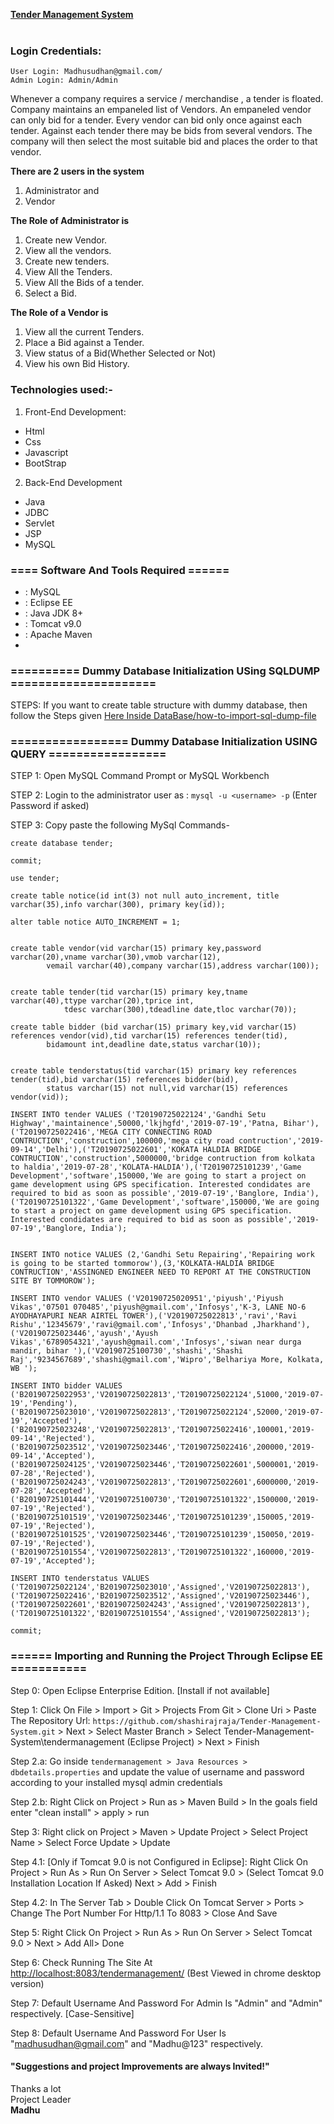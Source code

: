 <a href="http://ec2-13-233-71-174.ap-south-1.compute.amazonaws.com:8080/tendermanagement/" alt="Tender Management System Java Project" target="_blank">**Tender Management System**</a><br><br>

### Login Credentials:
	User Login: Madhusudhan@gmail.com/
	Admin Login: Admin/Admin
Whenever a company  requires a service / merchandise , a tender is floated. Company maintains an empaneled list of Vendors. An empaneled vendor can only bid for a tender. Every vendor can bid only once against   each tender. Against each tender there may be   bids from several vendors. The company will then select the most suitable bid and places the order to that vendor.
<!--
**Note: This Website is LIVE now <a href="http://ec2-13-233-71-174.ap-south-1.compute.amazonaws.com:8080/tendermanagement/" alt="Tender Management System Java Project" target="_blank">Click Here</a> to visit the live website.
-->
**There are 2 users in the system**

1.	Administrator and
2.	Vendor

**The Role of Administrator is**

1.	Create new Vendor.
2.	View all the vendors.
3.	Create new tenders.
4.	View All the Tenders.
5.	View All the Bids of a tender.
6.	Select a Bid.

**The Role of a Vendor is**
1.	View all the current Tenders.
2.	Place a Bid against a Tender.
3.	View status of a Bid(Whether Selected or Not)
4.	View his own Bid History.
<!--
<a href="http://ec2-13-233-71-174.ap-south-1.compute.amazonaws.com:8080/tendermanagement/" alt="Tender Management System Java Project" target="_blank" div color="red"> 
LIVE NOW &#x1F534
</a>
-->

### Technologies used:-
1. Front-End Development:
- Html
- Css
- Javascript
- BootStrap

2. Back-End Development
- Java
- JDBC
- Servlet
- JSP
- MySQL

### ==== Software And Tools Required ======
- : MySQL
- : Eclipse EE
- : Java JDK 8+
- : Tomcat v9.0
- : Apache Maven
- 
### ========== Dummy Database Initialization USing SQLDUMP =====================

STEPS: If you want to create table structure with dummy database, then follow the Steps given <a target="_blank" href="https://github.com/shashirajraja/Tender-Management-System/blob/master/DataBase/how-to-import-sql-dump-file.md">Here Inside DataBase/how-to-import-sql-dump-file</a>

### ================= Dummy Database Initialization USING QUERY =================

STEP 1: Open MySQL Command Prompt or MySQL Workbench

STEP 2: Login to the administrator user as : ```mysql -u <username> -p``` (Enter Password if asked)

STEP 3: Copy paste the following MySql Commands-
```MySQL
create database tender;

commit;

use tender;

create table notice(id int(3) not null auto_increment, title varchar(35),info varchar(300), primary key(id));

alter table notice AUTO_INCREMENT = 1;


create table vendor(vid varchar(15) primary key,password varchar(20),vname varchar(30),vmob varchar(12),
		vemail varchar(40),company varchar(15),address varchar(100));


create table tender(tid varchar(15) primary key,tname varchar(40),ttype varchar(20),tprice int,
		    tdesc varchar(300),tdeadline date,tloc varchar(70));

create table bidder (bid varchar(15) primary key,vid varchar(15) references vendor(vid),tid varchar(15) references tender(tid),
		bidamount int,deadline date,status varchar(10));


create table tenderstatus(tid varchar(15) primary key references tender(tid),bid varchar(15) references bidder(bid),
		status varchar(15) not null,vid varchar(15) references vendor(vid));

INSERT INTO tender VALUES ('T20190725022124','Gandhi Setu Highway','maintainence',50000,'lkjhgfd','2019-07-19','Patna, Bihar'),('T20190725022416','MEGA CITY CONNECTING ROAD CONTRUCTION','construction',100000,'mega city road contruction','2019-09-14','Delhi'),('T20190725022601','KOKATA HALDIA BRIDGE CONTRUCTION','construction',5000000,'bridge contruction from kolkata to haldia','2019-07-28','KOLATA-HALDIA'),('T20190725101239','Game Development','software',150000,'We are going to start a project on game development using GPS specification. Interested condidates are required to bid as soon as possible','2019-07-19','Banglore, India'),('T20190725101322','Game Development','software',150000,'We are going to start a project on game development using GPS specification. Interested condidates are required to bid as soon as possible','2019-07-19','Banglore, India');


INSERT INTO notice VALUES (2,'Gandhi Setu Repairing','Repairing work is going to be started tommorow'),(3,'KOLKATA-HALDIA BRIDGE CONTRUCTION','ASSINGNED ENGINEER NEED TO REPORT AT THE CONSTRUCTION SITE BY TOMMOROW');

INSERT INTO vendor VALUES ('V20190725020951','piyush','Piyush Vikas','07501 070485','piyush@gmail.com','Infosys','K-3, LANE NO-6 AYODHAYAPURI NEAR AIRTEL TOWER'),('V20190725022813','ravi','Ravi Rishu','12345679','ravi@gmail.com','Infosys','Dhanbad ,Jharkhand'),('V20190725023446','ayush','Ayush Vikas','6789054321','ayush@gmail.com','Infosys','siwan near durga mandir, bihar '),('V20190725100730','shashi','Shashi Raj','9234567689','shashi@gmail.com','Wipro','Belhariya More, Kolkata, WB ');

INSERT INTO bidder VALUES ('B20190725022953','V20190725022813','T20190725022124',51000,'2019-07-19','Pending'),('B20190725023010','V20190725022813','T20190725022124',52000,'2019-07-19','Accepted'),('B20190725023248','V20190725022813','T20190725022416',100001,'2019-09-14','Rejected'),('B20190725023512','V20190725023446','T20190725022416',200000,'2019-09-14','Accepted'),('B20190725024125','V20190725023446','T20190725022601',5000001,'2019-07-28','Rejected'),('B20190725024243','V20190725022813','T20190725022601',6000000,'2019-07-28','Accepted'),('B20190725101444','V20190725100730','T20190725101322',1500000,'2019-07-19','Rejected'),('B20190725101519','V20190725023446','T20190725101239',150005,'2019-07-19','Rejected'),('B20190725101525','V20190725023446','T20190725101239',150050,'2019-07-19','Rejected'),('B20190725101554','V20190725022813','T20190725101322',160000,'2019-07-19','Accepted');

INSERT INTO tenderstatus VALUES ('T20190725022124','B20190725023010','Assigned','V20190725022813'),('T20190725022416','B20190725023512','Assigned','V20190725023446'),('T20190725022601','B20190725024243','Assigned','V20190725022813'),('T20190725101322','B20190725101554','Assigned','V20190725022813');

commit;

```
	
### ====== Importing and Running the Project Through Eclipse EE ===========
Step 0: Open Eclipse Enterprise Edition. [Install if not available]

Step 1: Click On File > Import > Git > Projects From Git > Clone Uri  > Paste The Repository Url: ```https://github.com/shashirajraja/Tender-Management-System.git``` > Next > Select Master Branch > Select Tender-Management-System\tendermanagement (Eclipse Project) > Next > Finish

Step 2.a: Go inside ```tendermanagement > Java Resources > dbdetails.properties``` and update the value of username and password according to your installed mysql admin credentials

Step 2.b: Right Click on Project > Run as > Maven Build > In the goals field enter "clean install" > apply > run

Step 3: Right click on Project > Maven > Update Project > Select Project Name > Select Force Update > Update

Step 4.1: [Only if Tomcat 9.0 is not Configured in Eclipse]: Right Click On Project > Run As > Run On Server > Select Tomcat 9.0 > (Select Tomcat 9.0 Installation Location If Asked) Next > Add <project-name> > Finish

Step 4.2: In The Server Tab > Double Click On Tomcat Server > Ports  > Change The Port Number For Http/1.1 To 8083 > Close And Save

Step 5: Right Click On Project > Run As > Run On Server > Select Tomcat 9.0 > Next > Add All> Done

Step 6: Check Running The Site At  <a Href="http://localhost:8083/tendermanagement/">http://localhost:8083/tendermanagement/</a> (Best Viewed in chrome desktop version)

Step 7: Default Username And Password For Admin Is "Admin" and "Admin" respectively. [Case-Sensitive]

Step 8: Default Username And Password For User Is "madhusudhan@gmail.com" and "Madhu@123" respectively.



#### "Suggestions and project Improvements are always Invited!"

<bold>Thanks a lot</bold><br/>
                                                                                                        Project Leader<br/>
                                                                                                         <b>Madhu</b>

